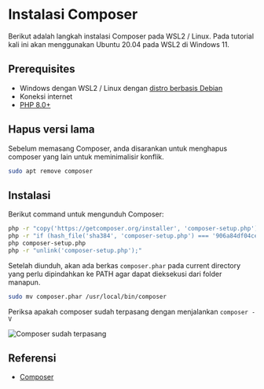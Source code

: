 # Instalasi Composer

Berikut adalah langkah instalasi Composer pada WSL2 / Linux. Pada tutorial kali ini akan menggunakan Ubuntu 20.04 pada WSL2 di Windows 11.

## Prerequisites

- Windows dengan WSL2 / Linux dengan [distro berbasis Debian](https://en.wikipedia.org/wiki/Category:Debian-based_distributions)
- Koneksi internet
- [PHP 8.0+](../Instalasi%20PHP%208/)

## Hapus versi lama

Sebelum memasang Composer, anda disarankan untuk menghapus composer yang lain untuk meminimalisir konflik.

```bash
sudo apt remove composer
```

## Instalasi

Berikut command untuk mengunduh Composer:

```bash
php -r "copy('https://getcomposer.org/installer', 'composer-setup.php');"
php -r "if (hash_file('sha384', 'composer-setup.php') === '906a84df04cea2aa72f40b5f787e49f22d4c2f19492ac310e8cba5b96ac8b64115ac402c8cd292b8a03482574915d1a8') { echo 'Installer verified'; } else { echo 'Installer corrupt'; unlink('composer-setup.php'); } echo PHP_EOL;"
php composer-setup.php
php -r "unlink('composer-setup.php');"
```

Setelah diunduh, akan ada berkas `composer.phar` pada current directory yang perlu dipindahkan ke PATH agar dapat dieksekusi dari folder manapun.

```bash
sudo mv composer.phar /usr/local/bin/composer
```

Periksa apakah composer sudah terpasang dengan menjalankan `composer -V`

![Composer sudah terpasang](https://media.discordapp.net/attachments/769183322147389460/951337570137145374/unknown.png)

## Referensi

- [Composer](https://getcomposer.org/download/)
